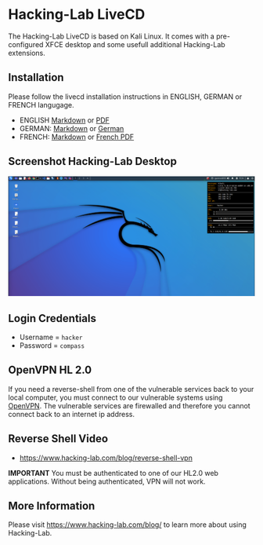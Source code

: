 # Hacking-Lab LiveCD
The Hacking-Lab LiveCD is based on Kali Linux. It comes with a pre-configured XFCE desktop and some usefull additional Hacking-Lab extensions. 

## Installation
Please follow the livecd installation instructions in ENGLISH, GERMAN or FRENCH langugage. 

* ENGLISH [Markdown](./guides/install-livecd-en.md) or [PDF](./guides/install-livecd-en.pdf)
* GERMAN: [Markdown](./guides/install-livecd-de.md) or [German](./guides/install-livecd-de.pdf) 
* FRENCH: [Markdown](./guides/install-livecd-fr.md) or [French PDF](./guides/install-livecd-fr.pdf)


## Screenshot Hacking-Lab Desktop
![Boot](./img/livecd.png)

## Login Credentials
* Username = `hacker`
* Password = `compass`



## OpenVPN HL 2.0
If you need a reverse-shell from one of the vulnerable services back to your local computer, you must connect to our vulnerable systems using [OpenVPN](https://github.com/Hacking-Lab/hl2-openvpn-ost.ch). The vulnerable services are firewalled and therefore you cannot connect back to an internet ip address. 

## Reverse Shell Video
* https://www.hacking-lab.com/blog/reverse-shell-vpn

**IMPORTANT** You must be authenticated to one of our HL2.0 web applications. Without being authenticated, VPN will not work. 

## More Information
Please visit https://www.hacking-lab.com/blog/ to learn more about using Hacking-Lab. 



